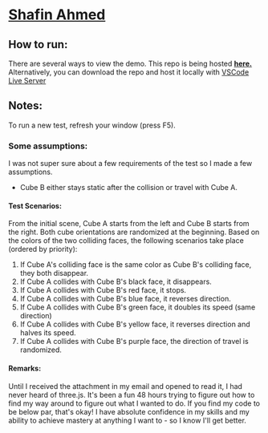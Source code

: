 # [Shafin Ahmed](https://www.linkedin.com/in/shafinahmed)
## How to run: 
There are several ways to view the demo. This repo is being hosted **[here.](https://shafinmahmed.github.io/vention-test)** Alternatively, you can download the repo and host it locally with [VSCode Live Server](https://marketplace.visualstudio.com/items?itemName=ritwickdey.LiveServer)
## Notes:
To run a new test, refresh your window (press F5). 
### Some assumptions:
I was not super sure about a few requirements of the test so I made a few assumptions.  
* Cube B either stays static after the collision or travel with Cube A.

#### Test Scenarios:
From the initial scene, Cube A starts from the left and Cube B starts from the right. Both cube orientations are randomized at the beginning. Based on the colors of the two colliding faces, the following scenarios take place (ordered by priority):
1. If Cube A's colliding face is the same color as Cube B's colliding face, they both disappear.
1. If Cube A collides with Cube B's black face, it disappears.
1. If Cube A collides with Cube B's red face, it stops.
1. If Cube A collides with Cube B's blue face, it reverses direction.
1. If Cube A collides with Cube B's green face, it doubles its speed (same direction)
1. If Cube A collides with Cube B's yellow face, it reverses direction and halves its speed.
1. If Cube A collides with Cube B's purple face, the direction of travel is randomized.

#### Remarks:
Until I received the attachment in my email and opened to read it, I had never heard of three.js. It's been a fun 48 hours trying to figure out how to find my way around to figure out what I wanted to do. If you find my code to be below par, that's okay! I have absolute confidence in my skills and my ability to achieve mastery at anything I want to - so I know I'll get better.
